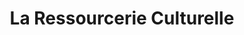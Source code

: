 ---
title: "La Ressourcerie Culturelle"
url: /saint-hilaire-de-loulay/la-ressourcerie-culturelle/
shop: charité
---